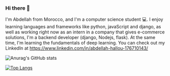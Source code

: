 ### Hi there 👋

I'm Abdellah from Morocco, and I'm a computer science student 💻. I enjoy learning languages and frameworks like python, javaScript and django, as well as working right now as an intern in a company that gives e-commerce solutions, I'm a backend developer (django, Nodejs, flask). At the same time, I'm learning the fundamentals of deep learning. You can check out my LinkedIn at https://www.linkedin.com/in/abdellah-hallou-176710143/

![Anurag's GitHub stats](https://github-readme-stats.vercel.app/api?username=ABDELLAH-Hallou&show_icons=true&theme=algolia&count_private=true&include_all_commits=true)

[![Top Langs](https://github-readme-stats.vercel.app/api/top-langs/?username=anuraghazra&langs_count=8&layout=compact&theme=algolia)](https://github.com/anuraghazra/github-readme-stats)

